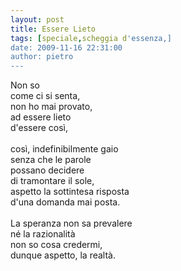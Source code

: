 ```yaml
---
layout: post
title: Essere Lieto
tags: [speciale,scheggia d'essenza,]
date: 2009-11-16 22:31:00
author: pietro
---
```

Non so<br/>come ci si senta,<br/>non ho mai provato,<br/>ad essere lieto<br/>d'essere così,<br/><br/>così, indefinibilmente gaio<br/>senza che le parole<br/>possano decidere<br/>di tramontare il sole,<br/>aspetto la sottintesa risposta<br/>d'una domanda mai posta.<br/><br/>La speranza non sa prevalere<br/>né la razionalità<br/>non so cosa credermi,<br/>dunque aspetto, la realtà.<br/>
